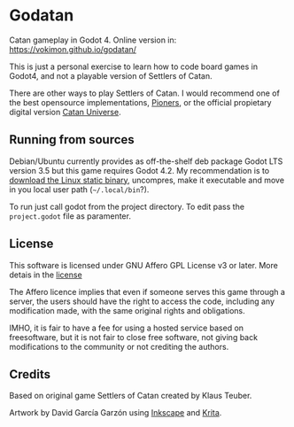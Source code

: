 # Godatan

Catan gameplay in Godot 4.
Online version in: https://vokimon.github.io/godatan/

This is just a personal exercise to learn how to code board games in Godot4,
and not a playable version of Settlers of Catan.

There are other ways to play Settlers of Catan.
I would recommend one of the best opensource implementations, [Pioners],
or the official propietary digital version [Catan Universe].

## Running from sources

Debian/Ubuntu currently provides as off-the-shelf deb package Godot LTS version 3.5 but this game requires Godot 4.2.
My recommendation is to [download the Linux static binary](https://godotengine.org/),
uncompres, make it executable and move in you local user path (`~/.local/bin`?).

To run just call godot from the project directory.
To edit pass the `project.godot` file as paramenter.

## License

This software is licensed under GNU Affero GPL License v3 or later.
More detais in the [license](LICENSE)

The Affero licence implies that even if someone serves this game
through a server, the users should have the right to access the code, 
including any modification made, with the same original rights and obligations.

IMHO, it is fair to have a fee for using a hosted service based on freesoftware,
but it is not fair to close free software,
not giving back modifications to the community
or not crediting the authors.

## Credits

Based on original game Settlers of Catan created by Klaus Teuber.

Artwork by David García Garzón using [Inkscape] and [Krita].

[Pioners]: https://pio.sourceforge.net/
[Catan Universe]: https://catanuniverse.com
[Inkscape]: https://inkscape.org
[Krita]: https://krita.org
